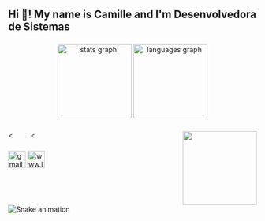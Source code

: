 <h2 align="left">Hi 👋! My name is Camille and I'm Desenvolvedora de Sistemas</h2>

###

<div align="center">
  <img src="https://github-readme-stats.vercel.app/api?username=CamilleDggukk&hide_title=false&hide_rank=false&show_icons=true&include_all_commits=true&count_private=true&disable_animations=false&theme=dracula&locale=en&hide_border=false" height="150" alt="stats graph"  />
  <img src="https://github-readme-stats.vercel.app/api/top-langs?username=CamilleDggukk&locale=en&hide_title=false&layout=compact&card_width=320&langs_count=5&theme=dracula&hide_border=false" height="150" alt="languages graph"  />
</div>

###

<img align="right" height="150" src= "https://tenor.com/search/ghostedvpn-gifs" />


###

<div align="left">
  <<link rel="stylesheet" type='text/css' href="https://cdn.jsdelivr.net/gh/devicons/devicon@latest/devicon.min.css" height="30" alt="Git logo"  />
  <img width="12" />
  <link rel="stylesheet" type='text/css' href="https://cdn.jsdelivr.net/gh/devicons/devicon@latest/devicon.min.css"  height="30" alt="Python logo"  /> 
  <img width="12" />
  <<link rel="stylesheet" type='text/css' href="https://cdn.jsdelivr.net/gh/devicons/devicon@latest/devicon.min.css"  height="30" alt="Postgreesql logo"  />
  <img width="12" />
</div>

###

<div align="left">
  <img src="https://img.shields.io/static/v1?message=Gmail&logo=gmail&label=&color=D14836&logoColor=white&labelColor=&style=for-the-badge" height="35" alt="gmail logo"  />
  <img src="https://img.shields.io/static/v1?message=LinkedIn&logo=linkedin&label=&color=0077B5&logoColor=white&labelColor=&style=for-the-badge" height="35" alt="www.linkedin.com/in/camille-souza-48749224b" />
</div>

###

<br clear="both">

<img src="https://images.app.goo.gl/1ekGkZ8EqioBbo3MA" alt="Snake animation" />

###
